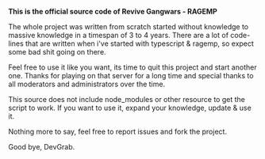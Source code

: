 **This is the official source code of Revive Gangwars - RAGEMP**

The whole project was written from scratch started without knowledge to massive knowledge in a timespan of 3 to 4 years. There are a lot of code-lines that are written when i've started with typescript & ragemp, so expect some bad shit going on there. 

Feel free to use it like you want, its time to quit this project and start another one. Thanks for playing on that server for a long time and special thanks to all moderators and administrators over the time.

This source does not include node_modules or other resource to get the script to work. If you want to use it, expand your knowledge, update & use it.

Nothing more to say, feel free to report issues and fork the project. 

Good bye, DevGrab.